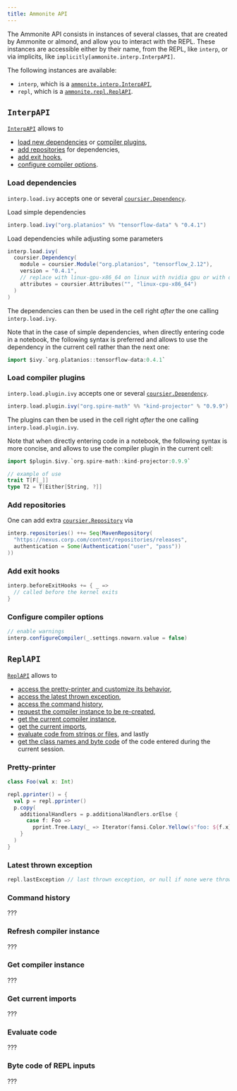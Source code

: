 ```yaml
---
title: Ammonite API
---
```


The Ammonite API consists in instances of several classes, that are created
by Ammonite or almond, and allow you to interact with the REPL. These instances
are accessible either by their name, from the REPL, like `interp`,
or via implicits, like `implicitly[ammonite.interp.InterpAPI]`.

The following instances are available:
- `interp`, which is a [`ammonite.interp.InterpAPI`](#interpapi),
- `repl`, which is a [`ammonite.repl.ReplAPI`](#replapi).

## `InterpAPI`

[`InterpAPI`](https://github.com/lihaoyi/Ammonite/blob/master/amm/interp/src/main/scala/ammonite/interp/InterpAPI.scala) allows to
- [load new dependencies](#load-dependencies) or [compiler plugins](#load-compiler-plugins),
- [add repositories](#add-repositories) for dependencies,
- [add exit hooks](#add-exit-hooks),
- [configure compiler options](#configure-compiler-options).

### Load dependencies

`interp.load.ivy` accepts one or several
[`coursier.Dependency`](https://github.com/coursier/coursier/blob/ac5a6efa3e13925f0fb1409ea45d6b9a29865deb/modules/coursier/shared/src/main/scala/coursier/package.scala#L19).

Load simple dependencies
```scala
interp.load.ivy("org.platanios" %% "tensorflow-data" % "0.4.1")
```

Load dependencies while adjusting some parameters
```scala
interp.load.ivy(
  coursier.Dependency(
    module = coursier.Module("org.platanios", "tensorflow_2.12"),
    version = "0.4.1",
    // replace with linux-gpu-x86_64 on linux with nvidia gpu or with darwin-cpu-x86_64 on macOS
    attributes = coursier.Attributes("", "linux-cpu-x86_64")
  )
)
```

The dependencies can then be used in the cell right _after_ the one calling
`interp.load.ivy`.

Note that in the case of simple dependencies, when directly entering code
in a notebook,
the following syntax is preferred
and allows to use the dependency in the current cell rather than the next one:
```scala
import $ivy.`org.platanios::tensorflow-data:0.4.1`
```

### Load compiler plugins

`interp.load.plugin.ivy` accepts one or several
[`coursier.Dependency`](https://github.com/coursier/coursier/blob/ac5a6efa3e13925f0fb1409ea45d6b9a29865deb/modules/coursier/shared/src/main/scala/coursier/package.scala#L19).

```scala
interp.load.plugin.ivy("org.spire-math" %% "kind-projector" % "0.9.9")
```
The plugins can then be used in the cell right _after_ the one calling
`interp.load.plugin.ivy`.


Note that when directly entering code in a notebook, the following syntax
is more concise, and allows to use the compiler plugin in the current cell:
```scala
import $plugin.$ivy.`org.spire-math::kind-projector:0.9.9`

// example of use
trait T[F[_]]
type T2 = T[Either[String, ?]]
```

### Add repositories

One can add extra
[`coursier.Repository`](https://github.com/coursier/coursier/blob/ac5a6efa3e13925f0fb1409ea45d6b9a29865deb/modules/coursier/shared/src/main/scala/coursier/package.scala#L69) via

```scala
interp.repositories() ++= Seq(MavenRepository(
  "https://nexus.corp.com/content/repositories/releases",
  authentication = Some(Authentication("user", "pass"))
))
```

### Add exit hooks

```scala
interp.beforeExitHooks += { _ =>
  // called before the kernel exits
}
```

### Configure compiler options

```scala
// enable warnings
interp.configureCompiler(_.settings.nowarn.value = false)
```

## `ReplAPI`

[`ReplAPI`](https://github.com/lihaoyi/Ammonite/blob/master/amm/repl/src/main/scala/ammonite/repl/ReplAPI.scala) allows to
- [access the pretty-printer and customize its behavior](#pretty-printer),
- [access the latest thrown exception](#latest-thrown-exception),
- [access the command history](#command-history),
- [request the compiler instance to be re-created](#refresh-compiler-instance),
- [get the current compiler instance](#get-compiler-instance),
- [get the current imports](#get-current-imports),
- [evaluate code from strings or files](#evaluate-code), and lastly
- [get the class names and byte code](#byte-code-of-repl-inputs) of the code entered during the current
session.

### Pretty-printer

```scala
class Foo(val x: Int)

repl.pprinter() = {
  val p = repl.pprinter()
  p.copy(
    additionalHandlers = p.additionalHandlers.orElse {
      case f: Foo =>
        pprint.Tree.Lazy(_ => Iterator(fansi.Color.Yellow(s"foo: ${f.x}").render))
    }
  )
}
```

### Latest thrown exception

```scala
repl.lastException // last thrown exception, or null if none were thrown
```

### Command history

???

### Refresh compiler instance

???

### Get compiler instance

???

### Get current imports

???

### Evaluate code

???

### Byte code of REPL inputs

???
